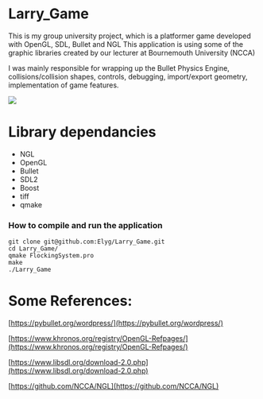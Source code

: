 # Larry_Game
This is my group university project, which is a platformer game developed with OpenGL, SDL, Bullet and NGL
This application is using some of the graphic libraries created by our lecturer at Bournemouth University (NCCA)

I was mainly responsible for wrapping up the Bullet Physics Engine, collisions/collision shapes, controls, debugging, import/export geometry, implementation of game features.
                                                                                                                  
![](https://github.com/Elyg/OpenGL_Flocking/blob/master/flocking_demo.gif)

# Library dependancies

 - NGL
 - OpenGL
 - Bullet
 - SDL2
 - Boost
 - tiff
 - qmake
 
### How to compile and run the application
```
git clone git@github.com:Elyg/Larry_Game.git
cd Larry_Game/
qmake FlockingSystem.pro
make
./Larry_Game
```

# Some References:
[https://pybullet.org/wordpress/](https://pybullet.org/wordpress/)

[https://www.khronos.org/registry/OpenGL-Refpages/](https://www.khronos.org/registry/OpenGL-Refpages/)

[https://www.libsdl.org/download-2.0.php](https://www.libsdl.org/download-2.0.php)

[https://github.com/NCCA/NGL](https://github.com/NCCA/NGL)
